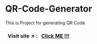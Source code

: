 # QR-Code-Generator
This is Project for generating QR Code


### &nbsp; Visit site :arrow_upper_right: : &nbsp; [Click ME !!!](https://prajwal-r-h.github.io/QR-Code-Generator/)